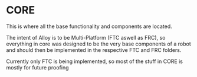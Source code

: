 # CORE

This is where all the base functionality and components are located. 

The intent of Alloy is to be Multi-Platform (FTC aswell as FRC), so everything in core 
was designed to be the very base components of a robot and should then be implemented in the respective
FTC and FRC folders.

Currently only FTC is being implemented, so most of the stuff in CORE is mostly for future proofing
